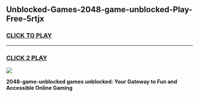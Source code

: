 
## Unblocked-Games-2048-game-unblocked-Play-Free-5rtjx
<h3>
<a href="https://premium76.site?title=2048-game-unblocked&ref=10A">CLICK TO PLAY</a></h3>
<hr>

<h3>
<a href="https://premium76.site?title=2048-game-unblocked&ref=10A">CLICK 2 PLAY</a>
  
</h3>

<a href="https://premium76.site?title=2048-game-unblocked&ref=10A"><img src="https://clearcache.store/games.png"></a>


**2048-game-unblocked games unblocked: Your Gateway to Fun and Accessible Online Gaming**
